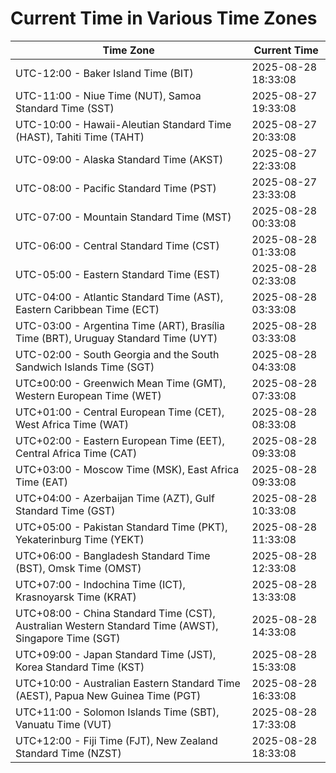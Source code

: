 # Current Time in Various Time Zones

| Time Zone | Current Time |
|-----------|--------------|
| UTC-12:00 - Baker Island Time (BIT) | 2025-08-28 18:33:08 |
| UTC-11:00 - Niue Time (NUT), Samoa Standard Time (SST) | 2025-08-27 19:33:08 |
| UTC-10:00 - Hawaii-Aleutian Standard Time (HAST), Tahiti Time (TAHT) | 2025-08-27 20:33:08 |
| UTC-09:00 - Alaska Standard Time (AKST) | 2025-08-27 22:33:08 |
| UTC-08:00 - Pacific Standard Time (PST) | 2025-08-27 23:33:08 |
| UTC-07:00 - Mountain Standard Time (MST) | 2025-08-28 00:33:08 |
| UTC-06:00 - Central Standard Time (CST) | 2025-08-28 01:33:08 |
| UTC-05:00 - Eastern Standard Time (EST) | 2025-08-28 02:33:08 |
| UTC-04:00 - Atlantic Standard Time (AST), Eastern Caribbean Time (ECT) | 2025-08-28 03:33:08 |
| UTC-03:00 - Argentina Time (ART), Brasília Time (BRT), Uruguay Standard Time (UYT) | 2025-08-28 03:33:08 |
| UTC-02:00 - South Georgia and the South Sandwich Islands Time (SGT) | 2025-08-28 04:33:08 |
| UTC±00:00 - Greenwich Mean Time (GMT), Western European Time (WET) | 2025-08-28 07:33:08 |
| UTC+01:00 - Central European Time (CET), West Africa Time (WAT) | 2025-08-28 08:33:08 |
| UTC+02:00 - Eastern European Time (EET), Central Africa Time (CAT) | 2025-08-28 09:33:08 |
| UTC+03:00 - Moscow Time (MSK), East Africa Time (EAT) | 2025-08-28 09:33:08 |
| UTC+04:00 - Azerbaijan Time (AZT), Gulf Standard Time (GST) | 2025-08-28 10:33:08 |
| UTC+05:00 - Pakistan Standard Time (PKT), Yekaterinburg Time (YEKT) | 2025-08-28 11:33:08 |
| UTC+06:00 - Bangladesh Standard Time (BST), Omsk Time (OMST) | 2025-08-28 12:33:08 |
| UTC+07:00 - Indochina Time (ICT), Krasnoyarsk Time (KRAT) | 2025-08-28 13:33:08 |
| UTC+08:00 - China Standard Time (CST), Australian Western Standard Time (AWST), Singapore Time (SGT) | 2025-08-28 14:33:08 |
| UTC+09:00 - Japan Standard Time (JST), Korea Standard Time (KST) | 2025-08-28 15:33:08 |
| UTC+10:00 - Australian Eastern Standard Time (AEST), Papua New Guinea Time (PGT) | 2025-08-28 16:33:08 |
| UTC+11:00 - Solomon Islands Time (SBT), Vanuatu Time (VUT) | 2025-08-28 17:33:08 |
| UTC+12:00 - Fiji Time (FJT), New Zealand Standard Time (NZST) | 2025-08-28 18:33:08 |
